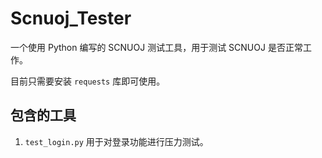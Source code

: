 # Scnuoj_Tester

一个使用 Python 编写的 SCNUOJ 测试工具，用于测试 SCNUOJ 是否正常工作。

目前只需要安装 `requests` 库即可使用。

## 包含的工具

1. `test_login.py` 用于对登录功能进行压力测试。
